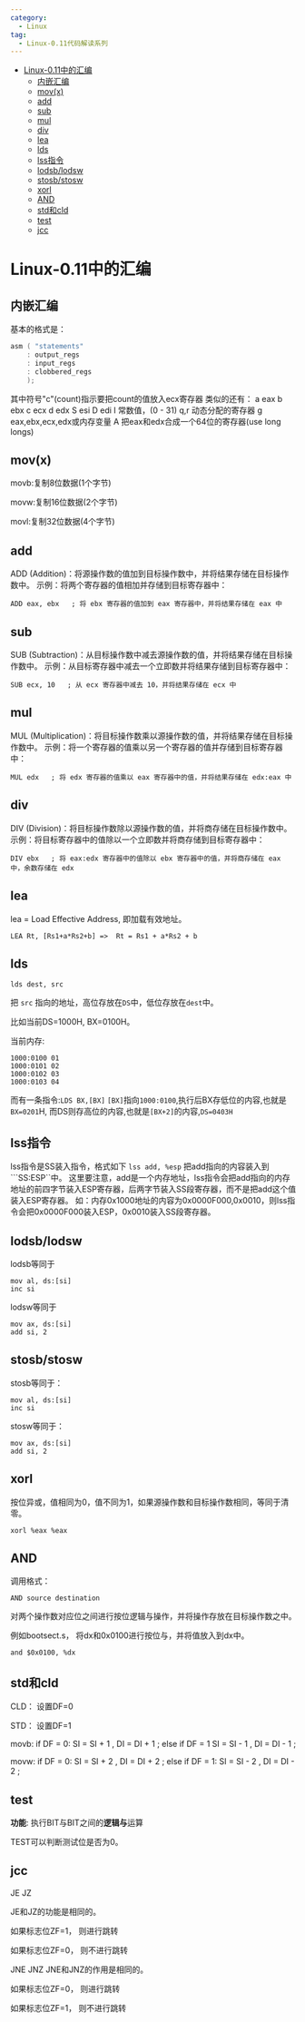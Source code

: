 ```yaml
---
category:
  - Linux
tag:
  - Linux-0.11代码解读系列
---
```


- [Linux-0.11中的汇编](#linux-011中的汇编)
  - [内嵌汇编](#内嵌汇编)
  - [mov(x)](#movx)
  - [add](#add)
  - [sub](#sub)
  - [mul](#mul)
  - [div](#div)
  - [lea](#lea)
  - [lds](#lds)
  - [lss指令](#lss指令)
  - [lodsb/lodsw](#lodsblodsw)
  - [stosb/stosw](#stosbstosw)
  - [xorl](#xorl)
  - [AND](#and)
  - [std和cld](#std和cld)
  - [test](#test)
  - [jcc](#jcc)


# Linux-0.11中的汇编

## 内嵌汇编
基本的格式是：
```c
asm ( "statements" 
    : output_regs 
    : input_regs 
    : clobbered_regs
    );
```


其中符号"c"(count)指示要把count的值放入ecx寄存器
类似的还有：
a        eax
b        ebx
c        ecx
d        edx
S        esi
D        edi
I        常数值，(0 - 31)
q,r        动态分配的寄存器
g        eax,ebx,ecx,edx或内存变量
A        把eax和edx合成一个64位的寄存器(use long longs)

## mov(x)

movb:复制8位数据(1个字节)

movw:复制16位数据(2个字节)

movl:复制32位数据(4个字节)

## add

ADD (Addition)：将源操作数的值加到目标操作数中，并将结果存储在目标操作数中。
示例：将两个寄存器的值相加并存储到目标寄存器中：

```x86asm
ADD eax, ebx   ; 将 ebx 寄存器的值加到 eax 寄存器中，并将结果存储在 eax 中
```

## sub

SUB (Subtraction)：从目标操作数中减去源操作数的值，并将结果存储在目标操作数中。
示例：从目标寄存器中减去一个立即数并将结果存储到目标寄存器中：

```x86asm
SUB ecx, 10   ; 从 ecx 寄存器中减去 10，并将结果存储在 ecx 中
```

## mul

MUL (Multiplication)：将目标操作数乘以源操作数的值，并将结果存储在目标操作数中。
示例：将一个寄存器的值乘以另一个寄存器的值并存储到目标寄存器中：

```x86asm
MUL edx   ; 将 edx 寄存器的值乘以 eax 寄存器中的值，并将结果存储在 edx:eax 中
```

## div

DIV (Division)：将目标操作数除以源操作数的值，并将商存储在目标操作数中。
示例：将目标寄存器中的值除以一个立即数并将商存储到目标寄存器中：

```x86asm
DIV ebx   ; 将 eax:edx 寄存器中的值除以 ebx 寄存器中的值，并将商存储在 eax 中，余数存储在 edx
```

## lea

lea = Load Effective Address, 即加载有效地址。

```LEA Rt, [Rs1+a*Rs2+b] =>  Rt = Rs1 + a*Rs2 + b```

## lds

```x86asm
lds dest, src
```

把 ```src``` 指向的地址，高位存放在```DS```中，低位存放在```dest```中。

比如当前DS=1000H, BX=0100H。

当前内存:

```x86asm
1000:0100 01
1000:0101 02
1000:0102 03
1000:0103 04
```

而有一条指令:```LDS BX,[BX]```
```[BX]```指向```1000:0100```,执行后BX存低位的内容,也就是```BX=0201```H,
而DS则存高位的内容,也就是```[BX+2]```的内容,```DS=0403H```

## lss指令

lss指令是SS装入指令，格式如下 ```lss add, %esp``` 把add指向的内容装入到```SS:ESP``中。 这里要注意，add是一个内存地址，lss指令会把add指向的内存地址的前四字节装入ESP寄存器，后两字节装入SS段寄存器，而不是把add这个值装入ESP寄存器。 如：内存0x1000地址的内容为0x0000F000,0x0010，则lss指令会把0x0000F000装入ESP，0x0010装入SS段寄存器。

## lodsb/lodsw

lodsb等同于

```x86asm
mov al, ds:[si]
inc si
```

lodsw等同于

```x86asm
mov ax, ds:[si]
add si, 2
```

## stosb/stosw

stosb等同于：

```x86asm
mov al, ds:[si]
inc si
```

stosw等同于：

```x86asm
mov ax, ds:[si]
add si, 2
```

## xorl

按位异或，值相同为0，值不同为1，如果源操作数和目标操作数相同，等同于清零。

```x86asm
xorl %eax %eax
```

## AND 

调用格式：

```x86asm
AND source destination
```

对两个操作数对应位之间进行按位逻辑与操作，并将操作存放在目标操作数之中。


例如bootsect.s， 将dx和0x0100进行按位与，并将值放入到dx中。

```x86asm
and	$0x0100, %dx
```

## std和cld

CLD： 设置DF=0

STD： 设置DF=1

movb:
if DF = 0:
    SI = SI + 1 , DI = DI + 1 ;
else if DF = 1 
    SI = SI - 1 , DI = DI - 1 ;

movw: 
if DF = 0:
    SI = SI + 2 , DI = DI + 2 ;
else if DF = 1:
    SI = SI - 2 , DI = DI - 2 ;


## test

**功能**: 执行BIT与BIT之间的**逻辑与**运算

TEST可以判断测试位是否为0。

## jcc 

JE JZ

JE和JZ的功能是相同的。

如果标志位ZF=1， 则进行跳转

如果标志位ZF=0， 则不进行跳转


JNE JNZ
JNE和JNZ的作用是相同的。

如果标志位ZF=0， 则进行跳转

如果标志位ZF=1， 则不进行跳转